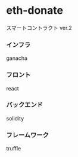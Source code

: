 # eth-donate
スマートコントラクト ver.2

### インフラ
ganacha

### フロント
react

### バックエンド
solidity

### フレームワーク
truffle
